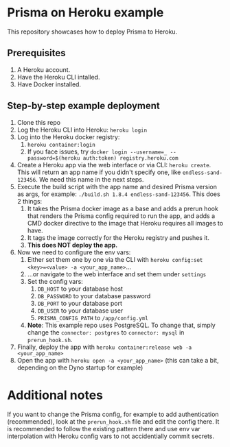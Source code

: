 # Prisma on Heroku example

This repository showcases how to deploy Prisma to Heroku.

## Prerequisites

1. A Heroku account.
1. Have the Heroku CLI intalled.
1. Have Docker installed.

## Step-by-step example deployment

1. Clone this repo
1. Log the Heroku CLI into Heroku: `heroku login`
1. Log into the Heroku docker registry:
    1. `heroku container:login`
    1. If you face issues, try `docker login --username=_ --password=$(heroku auth:token) registry.heroku.com`
1. Create a Heroku app via the web interface or via CLI: `heroku create`. This will return an app name if you didn't specify one, like `endless-sand-123456`. We need this name in the next steps.
1. Execute the build script with the app name and desired Prisma version as args, for example: `./build.sh 1.8.4 endless-sand-123456`. This does 2 things:
    1. It takes the Prisma docker image as a base and adds a prerun hook that renders the Prisma config required to run the app, and adds a CMD docker directive to the image that Heroku requires all images to have.
    1. It tags the image correctly for the Heroku registry and pushes it.
    1. **This does NOT deploy the app.**
1. Now we need to configure the env vars:
    1. Either set them one by one via the CLI with `heroku config:set <key>=<value> -a <your_app_name>`...
    1. ...or navigate to the web interface and set them under `settings`
    1. Set the config vars:
        1. `DB_HOST` to your database host
        1. `DB_PASSWORD` to your database password
        1. `DB_PORT` to your database port
        1. `DB_USER` to your database user
        1. `PRISMA_CONFIG_PATH` to `/app/config.yml`
    1. **Note**: This example repo uses PostgreSQL. To change that, simply change the `connector: postgres` to `connector: mysql` in `prerun_hook.sh`.
1. Finally, deploy the app with `heroku container:release web -a <your_app_name>`
1. Open the app with `heroku open -a <your_app_name>` (this can take a bit, depending on the Dyno startup for example)

# Additional notes
If you want to change the Prisma config, for example to add authentication (recommended), look at the `prerun_hook.sh` file and edit the config there. It is recommended to follow the existing pattern there and use env var interpolation with Heroku config vars to not accidentially commit secrets.